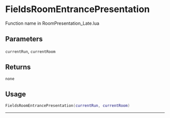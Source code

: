 # FieldsRoomEntrancePresentation
Function name in RoomPresentation_Late.lua
## Parameters
`currentRun`, `currentRoom`
## Returns
`none`
## Usage
```lua
FieldsRoomEntrancePresentation(currentRun, currentRoom)
```
---
